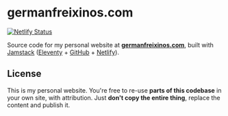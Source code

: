 # germanfreixinos.com

[![Netlify Status](https://api.netlify.com/api/v1/badges/4e427f85-32d7-4504-af75-67ff0241c4b7/deploy-status)](https://app.netlify.com/sites/germanfreixinos/deploys)

Source code for my personal website at [**germanfreixinos.com**](https://germanfreixinos.com), built with [Jamstack](https://jamstack.org) ([Eleventy](https://www.11ty.dev) + [GitHub](https://github.com) + [Netlify](https://www.netlify.com)).

## License

This is my personal website. You're free to re-use __parts of this codebase__ in your own site, with attribution. Just __don't copy the entire thing__, replace the content and publish it.